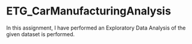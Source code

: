 # ETG_CarManufacturingAnalysis
In this assignment, I have performed an Exploratory Data Analysis of the given dataset is performed.
